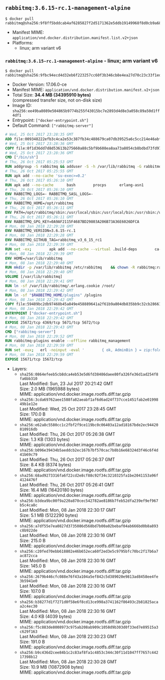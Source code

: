 ## `rabbitmq:3.6.15-rc.1-management-alpine`

```console
$ docker pull rabbitmq@sha256:9f8ff5bddcab4af6285827f2d5171362e5ddb19149968f8d0cb9a6809cc96ec1
```

-	Manifest MIME: `application/vnd.docker.distribution.manifest.list.v2+json`
-	Platforms:
	-	linux; arm variant v6

### `rabbitmq:3.6.15-rc.1-management-alpine` - linux; arm variant v6

```console
$ docker pull rabbitmq@sha256:9fbc94ecd4d32eb6f223257cc60f3b346cb8e4ea27d70c23c33f1ed0fd32abe5
```

-	Docker Version: 17.06.0-ce
-	Manifest MIME: `application/vnd.docker.distribution.manifest.v2+json`
-	Total Size: **34.4 MB (34395910 bytes)**  
	(compressed transfer size, not on-disk size)
-	Image ID: `sha256:ee49ba8089e504865b9774b255f43015bc7e2893d4d8e3a058c89a50d1ff4df1`
-	Entrypoint: `["docker-entrypoint.sh"]`
-	Default Command: `["rabbitmq-server"]`

```dockerfile
# Wed, 25 Oct 2017 23:28:35 GMT
ADD file:009348222efb3c4ca2e53c387fb34c488679ca07db39525a6c5cc214e46abffd in / 
# Wed, 25 Oct 2017 23:28:36 GMT
COPY file:0f1d36dd7d8d53613b275660a88c5bf9b608ea8aa73a8054cb8bdbd73fd971ac in /etc/localtime 
# Wed, 25 Oct 2017 23:28:36 GMT
CMD ["/bin/sh"]
# Thu, 26 Oct 2017 05:25:53 GMT
RUN addgroup -S rabbitmq && adduser -S -h /var/lib/rabbitmq -G rabbitmq rabbitmq
# Thu, 26 Oct 2017 05:25:55 GMT
RUN apk add --no-cache 'su-exec>=0.2'
# Thu, 26 Oct 2017 05:26:10 GMT
RUN apk add --no-cache 		bash 		procps 		erlang-asn1 		erlang-hipe 		erlang-crypto 		erlang-eldap 		erlang-inets 		erlang-mnesia 		erlang 		erlang-os-mon 		erlang-public-key 		erlang-sasl 		erlang-ssl 		erlang-syntax-tools 		erlang-xmerl
# Thu, 26 Oct 2017 05:26:10 GMT
ENV RABBITMQ_LOGS=- RABBITMQ_SASL_LOGS=-
# Thu, 26 Oct 2017 05:26:10 GMT
ENV RABBITMQ_HOME=/opt/rabbitmq
# Thu, 26 Oct 2017 05:26:11 GMT
ENV PATH=/opt/rabbitmq/sbin:/usr/local/sbin:/usr/local/bin:/usr/sbin:/usr/bin:/sbin:/bin
# Thu, 26 Oct 2017 05:26:11 GMT
ENV RABBITMQ_GPG_KEY=0A9AF2115F4687BD29803A206B73A36E6026DFCA
# Mon, 08 Jan 2018 22:29:28 GMT
ENV RABBITMQ_VERSION=3.6.15-rc.1
# Mon, 08 Jan 2018 22:29:28 GMT
ENV RABBITMQ_GITHUB_TAG=rabbitmq_v3_6_15_rc1
# Mon, 08 Jan 2018 22:29:39 GMT
RUN set -ex; 		apk add --no-cache --virtual .build-deps 		ca-certificates 		gnupg 		libressl 		xz 	; 		wget -O rabbitmq-server.tar.xz.asc "https://github.com/rabbitmq/rabbitmq-server/releases/download/$RABBITMQ_GITHUB_TAG/rabbitmq-server-generic-unix-${RABBITMQ_VERSION}.tar.xz.asc"; 	wget -O rabbitmq-server.tar.xz     "https://github.com/rabbitmq/rabbitmq-server/releases/download/$RABBITMQ_GITHUB_TAG/rabbitmq-server-generic-unix-${RABBITMQ_VERSION}.tar.xz"; 		export GNUPGHOME="$(mktemp -d)"; 	gpg --keyserver ha.pool.sks-keyservers.net --recv-keys "$RABBITMQ_GPG_KEY"; 	gpg --batch --verify rabbitmq-server.tar.xz.asc rabbitmq-server.tar.xz; 	rm -rf "$GNUPGHOME"; 		mkdir -p "$RABBITMQ_HOME"; 	tar 		--extract 		--verbose 		--file rabbitmq-server.tar.xz 		--directory "$RABBITMQ_HOME" 		--strip-components 1 	; 	rm -f rabbitmq-server.tar.xz*; 		grep -qE '^SYS_PREFIX=\$\{RABBITMQ_HOME\}$' "$RABBITMQ_HOME/sbin/rabbitmq-defaults"; 	sed -ri 's!^(SYS_PREFIX=).*$!\1!g' "$RABBITMQ_HOME/sbin/rabbitmq-defaults"; 	grep -qE '^SYS_PREFIX=$' "$RABBITMQ_HOME/sbin/rabbitmq-defaults"; 		apk del .build-deps
# Mon, 08 Jan 2018 22:29:39 GMT
ENV HOME=/var/lib/rabbitmq
# Mon, 08 Jan 2018 22:29:40 GMT
RUN mkdir -p /var/lib/rabbitmq /etc/rabbitmq 	&& chown -R rabbitmq:rabbitmq /var/lib/rabbitmq /etc/rabbitmq 	&& chmod -R 777 /var/lib/rabbitmq /etc/rabbitmq
# Mon, 08 Jan 2018 22:29:40 GMT
VOLUME [/var/lib/rabbitmq]
# Mon, 08 Jan 2018 22:29:41 GMT
RUN ln -sf /var/lib/rabbitmq/.erlang.cookie /root/
# Mon, 08 Jan 2018 22:29:42 GMT
RUN ln -sf "$RABBITMQ_HOME/plugins" /plugins
# Mon, 08 Jan 2018 22:29:42 GMT
COPY file:59489bc2db97468b45a849e458889641a2f61b9a804db835bb9c32cb28661d1c in /usr/local/bin/ 
# Mon, 08 Jan 2018 22:29:42 GMT
ENTRYPOINT ["docker-entrypoint.sh"]
# Mon, 08 Jan 2018 22:29:42 GMT
EXPOSE 25672/tcp 4369/tcp 5671/tcp 5672/tcp
# Mon, 08 Jan 2018 22:29:43 GMT
CMD ["rabbitmq-server"]
# Mon, 08 Jan 2018 22:29:52 GMT
RUN rabbitmq-plugins enable --offline rabbitmq_management
# Mon, 08 Jan 2018 22:29:59 GMT
RUN set -eux; 	erl -noinput -eval ' 		{ ok, AdminBin } = zip:foldl(fun(FileInArchive, GetInfo, GetBin, Acc) -> 			case Acc of 				"" -> 					case lists:suffix("/rabbitmqadmin", FileInArchive) of 						true -> GetBin(); 						false -> Acc 					end; 				_ -> Acc 			end 		end, "", init:get_plain_arguments()), 		io:format("~s", [ AdminBin ]), 		init:stop(). 	' -- /plugins/rabbitmq_management-*.ez > /usr/local/bin/rabbitmqadmin; 	[ -s /usr/local/bin/rabbitmqadmin ]; 	chmod +x /usr/local/bin/rabbitmqadmin; 	apk add --no-cache python; 	rabbitmqadmin --version
# Mon, 08 Jan 2018 22:29:59 GMT
EXPOSE 15671/tcp 15672/tcp
```

-	Layers:
	-	`sha256:0864efeeb5cb8dca4eb53e5d6fd38486daee80fa326fe36d1ad254f8fa6bb310`  
		Last Modified: Sun, 23 Jul 2017 20:21:42 GMT  
		Size: 2.0 MB (1965988 bytes)  
		MIME: application/vnd.docker.image.rootfs.diff.tar.gzip
	-	`sha256:3cda69762aee1588fa82aeabf1af6d6ad24f737cce1451fab2e0199849b1e12e`  
		Last Modified: Wed, 25 Oct 2017 23:28:45 GMT  
		Size: 170.0 B  
		MIME: application/vnd.docker.image.rootfs.diff.tar.gzip
	-	`sha256:e62a8c5580cc1c2fbf2f9ce119bc0c06403a12ad18167bde2ec94420810916db`  
		Last Modified: Thu, 26 Oct 2017 05:26:38 GMT  
		Size: 1.3 KB (1303 bytes)  
		MIME: application/vnd.docker.image.rootfs.diff.tar.gzip
	-	`sha256:b096e39434b5aeddcb2ec167b7bf570cac7b8b16e68324d3f46c6f4d41b69c79`  
		Last Modified: Thu, 26 Oct 2017 05:26:37 GMT  
		Size: 8.4 KB (8374 bytes)  
		MIME: application/vnd.docker.image.rootfs.diff.tar.gzip
	-	`sha256:68ad9273316fa6f22cd2e8cf88c92f34c3210325fa1be2041153a96f4124476f`  
		Last Modified: Thu, 26 Oct 2017 05:26:41 GMT  
		Size: 16.4 MB (16420180 bytes)  
		MIME: application/vnd.docker.image.rootfs.diff.tar.gzip
	-	`sha256:b3dea9bc00f9a220a870cec542782ae8186b7feb52dfa239ef9ef967b5c4ca8c`  
		Last Modified: Mon, 08 Jan 2018 22:30:17 GMT  
		Size: 5.1 MB (5122290 bytes)  
		MIME: application/vnd.docker.image.rootfs.diff.tar.gzip
	-	`sha256:a7df55e7ea0827d3735086d568bd7b00a02bebaf04ab666bd0b8a893c8b922de`  
		Last Modified: Mon, 08 Jan 2018 22:30:16 GMT  
		Size: 215.0 B  
		MIME: application/vnd.docker.image.rootfs.diff.tar.gzip
	-	`sha256:c20fed70ebb618802e46b652eca60f2ed3e5c9795bfc70bc2f17b6a7ac872cca`  
		Last Modified: Mon, 08 Jan 2018 22:30:16 GMT  
		Size: 145.0 B  
		MIME: application/vnd.docker.image.rootfs.diff.tar.gzip
	-	`sha256:2679b446cfc088e76f43a104a5ef842c5d389020e9813ad8458ee4fe3b5941e0`  
		Last Modified: Mon, 08 Jan 2018 22:30:16 GMT  
		Size: 107.0 B  
		MIME: application/vnd.docker.image.rootfs.diff.tar.gzip
	-	`sha256:b38277d1f7271d0f58e6f8cd13ce998a3741162f86493c2b81825acaa2c4ec30`  
		Last Modified: Mon, 08 Jan 2018 22:30:16 GMT  
		Size: 4.0 KB (4039 bytes)  
		MIME: application/vnd.docker.image.rootfs.diff.tar.gzip
	-	`sha256:f5c883de8008973c975ab208ab909c1058d9b303d0f33ed7e89515a3c629f163`  
		Last Modified: Mon, 08 Jan 2018 22:30:23 GMT  
		Size: 191.0 B  
		MIME: application/vnd.docker.image.rootfs.diff.tar.gzip
	-	`sha256:b9c436d2cee84b1c2c83af8fa1c4853c344c30f11d1047ff7657c44217398b12`  
		Last Modified: Mon, 08 Jan 2018 22:30:28 GMT  
		Size: 10.9 MB (10872908 bytes)  
		MIME: application/vnd.docker.image.rootfs.diff.tar.gzip
